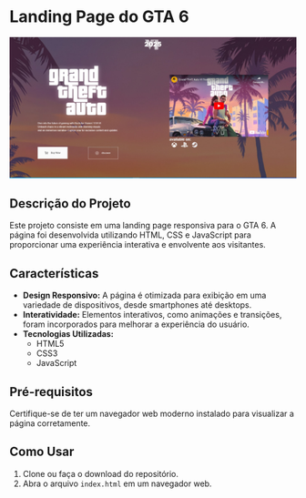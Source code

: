 # Landing Page do GTA 6
![GTA 6](assets/img/cover.jpeg)
## Descrição do Projeto
Este projeto consiste em uma landing page responsiva para o GTA 6. A página foi desenvolvida utilizando HTML, CSS e JavaScript para proporcionar uma experiência interativa e envolvente aos visitantes.

## Características
- **Design Responsivo:** A página é otimizada para exibição em uma variedade de dispositivos, desde smartphones até desktops.
- **Interatividade:** Elementos interativos, como animações e transições, foram incorporados para melhorar a experiência do usuário.
- **Tecnologias Utilizadas:**
  - HTML5
  - CSS3
  - JavaScript

## Pré-requisitos
Certifique-se de ter um navegador web moderno instalado para visualizar a página corretamente.

## Como Usar
1. Clone ou faça o download do repositório.
2. Abra o arquivo `index.html` em um navegador web.


